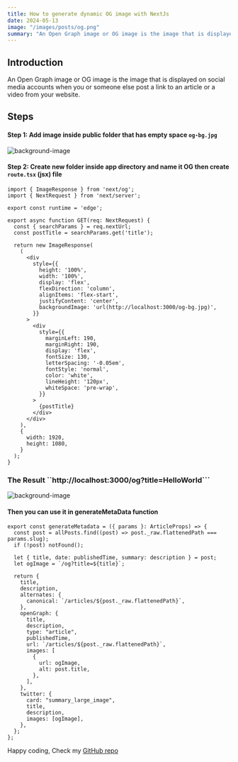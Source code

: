 ```yaml
---
title: How to generate dynamic OG image with NextJs
date: 2024-05-13
image: "/images/posts/og.png"
summary: "An Open Graph image or OG image is the image that is displayed on social media accounts when you or someone else post a link to an article or a video from your website"
---
```


## Introduction

An Open Graph image or OG image is the image that is displayed on social media accounts when you or someone else post a link to an article or a video from your website.

## Steps

#### Step 1: Add image inside public folder that has empty space `og-bg.jpg`

![background-image](https://gitcoder.vercel.app/og)

#### Step 2: Create new folder inside app directory and name it OG then create `route.tsx` (jsx) file

```tsx
import { ImageResponse } from 'next/og';
import { NextRequest } from 'next/server';

export const runtime = 'edge';

export async function GET(req: NextRequest) {
  const { searchParams } = req.nextUrl;
  const postTitle = searchParams.get('title');

  return new ImageResponse(
    (
      <div
        style={{
          height: '100%',
          width: '100%',
          display: 'flex',
          flexDirection: 'column',  
          alignItems: 'flex-start',
          justifyContent: 'center',
          backgroundImage: 'url(http://localhost:3000/og-bg.jpg)',
        }}
      >
        <div
          style={{
            marginLeft: 190,
            marginRight: 190,
            display: 'flex',
            fontSize: 130,
            letterSpacing: '-0.05em',
            fontStyle: 'normal',
            color: 'white',
            lineHeight: '120px',
            whiteSpace: 'pre-wrap',
          }}
        >
          {postTitle}
        </div>
      </div>
    ),
    {
      width: 1920,
      height: 1080,
    }
  );
}
```

### The Result ``http://localhost:3000/og?title=HelloWorld```

![background-image](https://gitcoder.vercel.app/og?title=HelloWorld)

#### Then you can use it in generateMetaData function

```tsx
export const generateMetadata = ({ params }: ArticleProps) => {
  const post = allPosts.find((post) => post._raw.flattenedPath === params.slug);
  if (!post) notFound();

  let { title, date: publishedTime, summary: description } = post;
  let ogImage = `/og?title=${title}`;

  return {
    title,
    description,
    alternates: {
      canonical: `/articles/${post._raw.flattenedPath}`,
    },
    openGraph: {
      title,
      description,
      type: "article",
      publishedTime,
      url: `/articles/${post._raw.flattenedPath}`,
      images: [
        {
          url: ogImage,
          alt: post.title,
        },
      ],
    },
    twitter: {
      card: "summary_large_image",
      title,
      description,
      images: [ogImage],
    },
  };
};
```

Happy coding, Check my [GitHub repo](https://github.com/yassinehaimouch/gitcoder.vercel.app)
